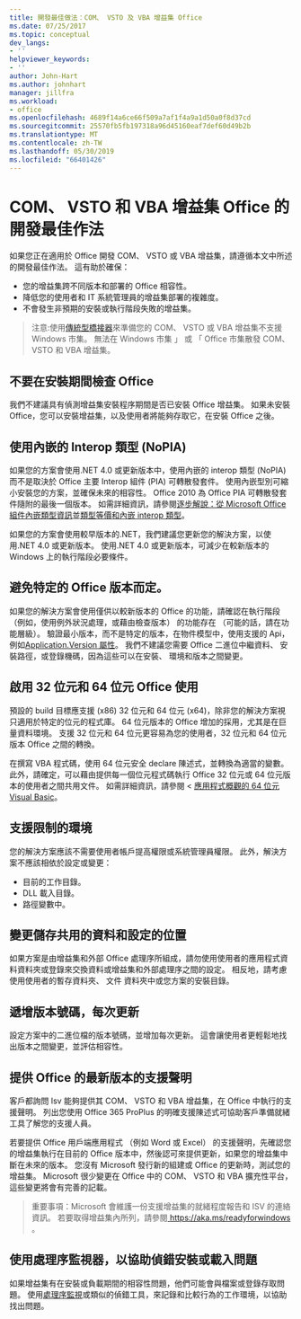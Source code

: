 ```yaml
---
title: 開發最佳做法：COM、 VSTO 及 VBA 增益集 Office
ms.date: 07/25/2017
ms.topic: conceptual
dev_langs:
- ''
helpviewer_keywords:
- ''
author: John-Hart
ms.author: johnhart
manager: jillfra
ms.workload:
- office
ms.openlocfilehash: 4689f14a6ce66f509a7af1f4a9a1d50a0f8d37cd
ms.sourcegitcommit: 25570fb5fb197318a96d45160eaf7def60d49b2b
ms.translationtype: MT
ms.contentlocale: zh-TW
ms.lasthandoff: 05/30/2019
ms.locfileid: "66401426"
---
```

# <a name="development-best-practices-for-com-vsto-and-vba-add-ins-in-office"></a>COM、 VSTO 和 VBA 增益集 Office 的開發最佳作法
  如果您正在適用於 Office 開發 COM、 VSTO 或 VBA 增益集，請遵循本文中所述的開發最佳作法。   這有助於確保：

- 您的增益集跨不同版本和部署的 Office 相容性。
- 降低您的使用者和 IT 系統管理員的增益集部署的複雜度。
- 不會發生非預期的安裝或執行階段失敗的增益集。

>注意:使用[傳統型橋接器](/windows/uwp/porting/desktop-to-uwp-root)來準備您的 COM、 VSTO 或 VBA 增益集不支援 Windows 市集。 無法在 Windows 市集 」 或 「 Office 市集散發 COM、 VSTO 和 VBA 增益集。

## <a name="do-not-check-for-office-during-installation"></a>不要在安裝期間檢查 Office
 我們不建議具有偵測增益集安裝程序期間是否已安裝 Office 增益集。 如果未安裝 Office，您可以安裝增益集，以及使用者將能夠存取它，在安裝 Office 之後。

## <a name="use-embedded-interop-types-nopia"></a>使用內嵌的 Interop 類型 (NoPIA)
如果您的方案會使用.NET 4.0 或更新版本中，使用內嵌的 interop 類型 (NoPIA) 而不是取決於 Office 主要 Interop 組件 (PIA) 可轉散發套件。 使用內嵌型別可縮小安裝您的方案，並確保未來的相容性。 Office 2010 為 Office PIA 可轉散發套件隨附的最後一個版本。 如需詳細資訊，請參閱[逐步解說：從 Microsoft Office 組件內嵌類型資訊](https://msdn.microsoft.com/library/ee317478.aspx)並[類型等價和內嵌 interop 類型](/windows/uwp/porting/desktop-to-uwp-root)。

如果您的方案會使用較早版本的.NET，我們建議您更新您的解決方案，以使用.NET 4.0 或更新版本。 使用.NET 4.0 或更新版本，可減少在較新版本的 Windows 上的執行階段必要條件。

## <a name="avoid-depending-on-specific-office-versions"></a>避免特定的 Office 版本而定。
如果您的解決方案會使用僅供以較新版本的 Office 的功能，請確認在執行階段 （例如，使用例外狀況處理，或藉由檢查版本） 的功能存在 （可能的話，請在功能層級）。 驗證最小版本，而不是特定的版本，在物件模型中，使用支援的 Api，例如[Application.Version 屬性](<xref:Microsoft.Office.Interop.Excel._Application.Version%2A>)。 我們不建議您需要 Office 二進位中繼資料、 安裝路徑，或登錄機碼，因為這些可以在安裝、 環境和版本之間變更。

## <a name="enable-both-32-bit-and-64-bit-office-usage"></a>啟用 32 位元和 64 位元 Office 使用
預設的 build 目標應支援 (x86) 32 位元和 64 位元 (x64)，除非您的解決方案視只適用於特定的位元的程式庫。 64 位元版本的 Office 增加的採用，尤其是在巨量資料環境。 支援 32 位元和 64 位元更容易為您的使用者，32 位元和 64 位元版本 Office 之間的轉換。

在撰寫 VBA 程式碼，使用 64 位元安全 declare 陳述式，並轉換為適當的變數。 此外，請確定，可以藉由提供每一個位元程式碼執行 Office 32 位元或 64 位元版本的使用者之間共用文件。 如需詳細資訊，請參閱 <<c0> [ 應用程式概觀的 64 位元 Visual Basic](/office/vba/Language/Concepts/Getting-Started/64-bit-visual-basic-for-applications-overview)。

## <a name="support-restricted-environments"></a>支援限制的環境
您的解決方案應該不需要使用者帳戶提高權限或系統管理員權限。 此外，解決方案不應該相依於設定或變更：

- 目前的工作目錄。
- DLL 載入目錄。
- 路徑變數中。

## <a name="change-the-save-location-of-shared-data-and-settings"></a>變更儲存共用的資料和設定的位置
如果方案是由增益集和外部 Office 處理序所組成，請勿使用使用者的應用程式資料資料夾或登錄來交換資料或增益集和外部處理序之間的設定。 相反地，請考慮使用使用者的暫存資料夾、 文件 資料夾中或您方案的安裝目錄。

## <a name="increment-the-version-number-with-each-update"></a>遞增版本號碼，每次更新
設定方案中的二進位檔的版本號碼，並增加每次更新。 這會讓使用者更輕鬆地找出版本之間變更，並評估相容性。

## <a name="provide-support-statements-for-the-latest-versions-of-office"></a>提供 Office 的最新版本的支援聲明
客戶都詢問 Isv 能夠提供其 COM、 VSTO 和 VBA 增益集，在 Office 中執行的支援聲明。 列出您使用 Office 365 ProPlus 的明確支援陳述式可協助客戶準備就緒工具了解您的支援人員。

若要提供 Office 用戶端應用程式 （例如 Word 或 Excel） 的支援聲明，先確認您的增益集執行在目前的 Office 版本中，然後認可來提供更新，如果您的增益集中斷在未來的版本。 您沒有 Microsoft 發行新的組建或 Office 的更新時，測試您的增益集。 Microsoft 很少變更在 Office 中的 COM、 VSTO 和 VBA 擴充性平台，這些變更將會有完善的記載。

>重要事項：Microsoft 會維護一份支援增益集的就緒程度報告和 ISV 的連絡資訊。 若要取得增益集內所列，請參閱[ https://aka.ms/readyforwindows ](https://aka.ms/readyforwindows)。

## <a name="use-process-monitor-to-help-debug-installation-or-loading-issues"></a>使用處理序監視器，以協助偵錯安裝或載入問題
如果增益集有在安裝或負載期間的相容性問題，他們可能會與檔案或登錄存取問題。 使用[處理序監視](/sysinternals/downloads/procmon)或類似的偵錯工具，來記錄和比較行為的工作環境，以協助找出問題。
